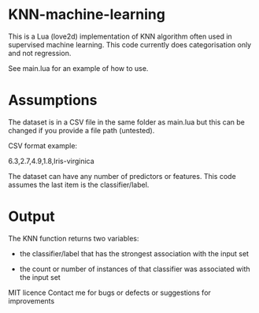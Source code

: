# KNN-machine-learning

This is a Lua (love2d) implementation of KNN algorithm often used in supervised machine learning. This code currently does categorisation only and not regression.

See main.lua for an example of how to use.

Assumptions
===========

The dataset is in a CSV file in the same folder as main.lua but this can be changed if you provide a file path (untested).

CSV format example:

6.3,2.7,4.9,1.8,Iris-virginica

The dataset can have any number of predictors or features. This code assumes the last item is the classifier/label.

Output
======
The KNN function returns two variables:

- the classifier/label that has the strongest association with the input set

- the count or number of instances of that classifier was associated with the input set

MIT licence
Contact me for bugs or defects or suggestions for improvements
